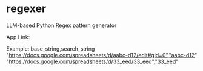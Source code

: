 # regexer
LLM-based Python Regex pattern generator

App Link: 

Example:
base_string,search_string
"https://docs.google.com/spreadsheets/d/aabc-d12/edit#gid=0","aabc-d12"
"https://docs.google.com/spreadsheets/d/33_eed/33_eed","33_eed"